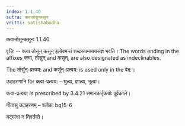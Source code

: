 ```yaml
---
index: 1.1.40
sutra: क्त्वातोसुन्कसुनः
vritti: satishabodha
---
```



 क्त्वातोसुन्कसुनः 1.1.40 


वृत्तिः -- क्त्वा तोसुन् कसुन् इत्येवमन्तं शब्दरूपमव्ययसंज्ञं भवति। The words ending in the affixes क्त्वा, तोसुन् and कसुन्, are also designated as indeclinables. 


The तोसुँन्-प्रत्यय: and कसुँन्-प्रत्यय: is used only in the वेद:। 


उदाहरणानि for क्त्वा-प्रत्यय: – श्रुत्वा, ज्ञात्वा, भूत्वा। 

क्त्वा-प्रत्यय: is prescribed by 3.4.21 समानकर्तृकयोः पूर्वकाले। 


गीतासु उदाहरणम् – श्लोकः bg15-6 


यद्गत्वा न निवर्तन्ते। 


